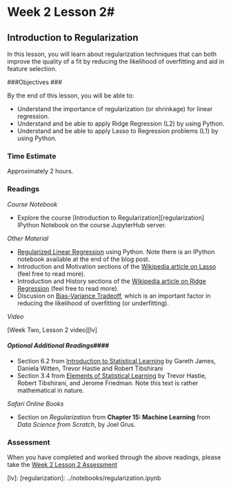 # Week 2 Lesson 2#
## Introduction to Regularization ##

In this lesson, you will learn about regularization techniques that can both improve the quality of a fit by reducing the likelihood of overfitting and aid in feature selection.

###Objectives ###

By the end of this lesson, you will be able to:

- Understand the importance of regularization (or shrinkage) for linear regression.
- Understand and be able to apply Ridge Regression (L2) by using Python.
- Understand and be able to apply Lasso to Regression problems (L1) by using Python.

### Time Estimate ###

Approximately 2 hours.

### Readings ####

_Course Notebook_

- Explore the course [Introduction to Regularization][regularization] IPython Notebook on the course JupyterHub server.

_Other Material_

- [Regularized Linear Regression][rlr] using Python. Note there is an IPython notebook available at the end of the blog post.
- Introduction and Motivation sections of the [Wikipedia article on Lasso][wlas] (feel free to read more).
- Introduction and History sections of the [Wikipedia article on Ridge Regression][wrid] (feel free to read more).
- Discusion on [Bias-Variance Tradeoff][dbv], which is an important
  factor in reducing the likelihood of overfitting (or underfitting).

_Video_

[Week Two, Lesson 2 video][lv]

#### *Optional Additional Readings*####

- Section 6.2 from [Introduction to Statistical Learning][isl]  by
  Gareth James, Daniela Witten, Trevor Hastie and Robert Tibshirani
- Section 3.4 from [Elements of Statistical Learning][esl] by Trevor
  Hastie, Robert Tibshirani, and Jerome Friedman. Note this text is rather
  mathematical in nature.

_Safari Online Books_

- Section on _Regularization_ from **Chapter 15: Machine Learning** from _Data Science from Scratch_, by Joel Grus.

### Assessment ###

When you have completed and worked through the above readings, please take the [Week 2 Lesson 2 Assessment][wa]

[lv]: 
[regularization]: ../notebooks/regularization.ipynb

[rlr]: http://www.datarobot.com/blog/regularized-linear-regression-with-scikit-learn/
[isl]: http://www-bcf.usc.edu/~gareth/ISL/
[esl]: http://statweb.stanford.edu/~tibs/ElemStatLearn/
[wlas]: https://en.wikipedia.org/wiki/Lasso_(statistics)
[wrid]: https://en.wikipedia.org/wiki/Tikhonov_regularization
[wa]: https://learn.illinois.edu/mod/quiz/view.php?id=1844382
[dbv]: http://scott.fortmann-roe.com/docs/BiasVariance.html

